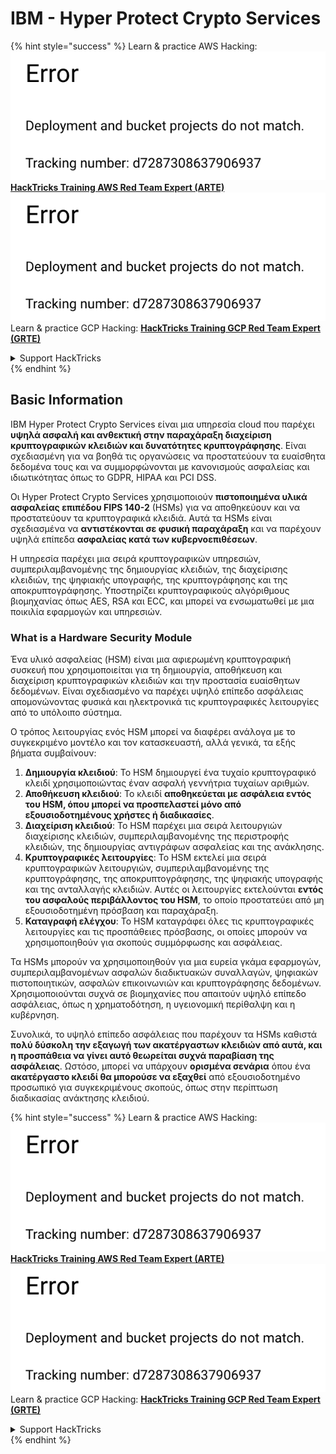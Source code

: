 # IBM - Hyper Protect Crypto Services

{% hint style="success" %}
Learn & practice AWS Hacking:<img src="../../.gitbook/assets/image (1) (1).png" alt="" data-size="line">[**HackTricks Training AWS Red Team Expert (ARTE)**](https://training.hacktricks.xyz/courses/arte)<img src="../../.gitbook/assets/image (1) (1).png" alt="" data-size="line">\
Learn & practice GCP Hacking: <img src="../../.gitbook/assets/image (2).png" alt="" data-size="line">[**HackTricks Training GCP Red Team Expert (GRTE)**<img src="../../.gitbook/assets/image (2).png" alt="" data-size="line">](https://training.hacktricks.xyz/courses/grte)

<details>

<summary>Support HackTricks</summary>

* Check the [**subscription plans**](https://github.com/sponsors/carlospolop)!
* **Join the** 💬 [**Discord group**](https://discord.gg/hRep4RUj7f) or the [**telegram group**](https://t.me/peass) or **follow** us on **Twitter** 🐦 [**@hacktricks\_live**](https://twitter.com/hacktricks\_live)**.**
* **Share hacking tricks by submitting PRs to the** [**HackTricks**](https://github.com/carlospolop/hacktricks) and [**HackTricks Cloud**](https://github.com/carlospolop/hacktricks-cloud) github repos.

</details>
{% endhint %}

## Basic Information

IBM Hyper Protect Crypto Services είναι μια υπηρεσία cloud που παρέχει **υψηλά ασφαλή και ανθεκτική στην παραχάραξη διαχείριση κρυπτογραφικών κλειδιών και δυνατότητες κρυπτογράφησης**. Είναι σχεδιασμένη για να βοηθά τις οργανώσεις να προστατεύουν τα ευαίσθητα δεδομένα τους και να συμμορφώνονται με κανονισμούς ασφαλείας και ιδιωτικότητας όπως το GDPR, HIPAA και PCI DSS.

Οι Hyper Protect Crypto Services χρησιμοποιούν **πιστοποιημένα υλικά ασφαλείας επιπέδου FIPS 140-2** (HSMs) για να αποθηκεύουν και να προστατεύουν τα κρυπτογραφικά κλειδιά. Αυτά τα HSMs είναι σχεδιασμένα να **αντιστέκονται σε φυσική παραχάραξη** και να παρέχουν υψηλά επίπεδα **ασφαλείας κατά των κυβερνοεπιθέσεων**.

Η υπηρεσία παρέχει μια σειρά κρυπτογραφικών υπηρεσιών, συμπεριλαμβανομένης της δημιουργίας κλειδιών, της διαχείρισης κλειδιών, της ψηφιακής υπογραφής, της κρυπτογράφησης και της αποκρυπτογράφησης. Υποστηρίζει κρυπτογραφικούς αλγόριθμους βιομηχανίας όπως AES, RSA και ECC, και μπορεί να ενσωματωθεί με μια ποικιλία εφαρμογών και υπηρεσιών.

### What is a Hardware Security Module

Ένα υλικό ασφαλείας (HSM) είναι μια αφιερωμένη κρυπτογραφική συσκευή που χρησιμοποιείται για τη δημιουργία, αποθήκευση και διαχείριση κρυπτογραφικών κλειδιών και την προστασία ευαίσθητων δεδομένων. Είναι σχεδιασμένο να παρέχει υψηλό επίπεδο ασφάλειας απομονώνοντας φυσικά και ηλεκτρονικά τις κρυπτογραφικές λειτουργίες από το υπόλοιπο σύστημα.

Ο τρόπος λειτουργίας ενός HSM μπορεί να διαφέρει ανάλογα με το συγκεκριμένο μοντέλο και τον κατασκευαστή, αλλά γενικά, τα εξής βήματα συμβαίνουν:

1. **Δημιουργία κλειδιού**: Το HSM δημιουργεί ένα τυχαίο κρυπτογραφικό κλειδί χρησιμοποιώντας έναν ασφαλή γεννήτρια τυχαίων αριθμών.
2. **Αποθήκευση κλειδιού**: Το κλειδί **αποθηκεύεται με ασφάλεια εντός του HSM, όπου μπορεί να προσπελαστεί μόνο από εξουσιοδοτημένους χρήστες ή διαδικασίες**.
3. **Διαχείριση κλειδιού**: Το HSM παρέχει μια σειρά λειτουργιών διαχείρισης κλειδιών, συμπεριλαμβανομένης της περιστροφής κλειδιών, της δημιουργίας αντιγράφων ασφαλείας και της ανάκλησης.
4. **Κρυπτογραφικές λειτουργίες**: Το HSM εκτελεί μια σειρά κρυπτογραφικών λειτουργιών, συμπεριλαμβανομένης της κρυπτογράφησης, της αποκρυπτογράφησης, της ψηφιακής υπογραφής και της ανταλλαγής κλειδιών. Αυτές οι λειτουργίες εκτελούνται **εντός του ασφαλούς περιβάλλοντος του HSM**, το οποίο προστατεύει από μη εξουσιοδοτημένη πρόσβαση και παραχάραξη.
5. **Καταγραφή ελέγχου**: Το HSM καταγράφει όλες τις κρυπτογραφικές λειτουργίες και τις προσπάθειες πρόσβασης, οι οποίες μπορούν να χρησιμοποιηθούν για σκοπούς συμμόρφωσης και ασφάλειας.

Τα HSMs μπορούν να χρησιμοποιηθούν για μια ευρεία γκάμα εφαρμογών, συμπεριλαμβανομένων ασφαλών διαδικτυακών συναλλαγών, ψηφιακών πιστοποιητικών, ασφαλών επικοινωνιών και κρυπτογράφησης δεδομένων. Χρησιμοποιούνται συχνά σε βιομηχανίες που απαιτούν υψηλό επίπεδο ασφάλειας, όπως η χρηματοδότηση, η υγειονομική περίθαλψη και η κυβέρνηση.

Συνολικά, το υψηλό επίπεδο ασφάλειας που παρέχουν τα HSMs καθιστά **πολύ δύσκολη την εξαγωγή των ακατέργαστων κλειδιών από αυτά, και η προσπάθεια να γίνει αυτό θεωρείται συχνά παραβίαση της ασφάλειας**. Ωστόσο, μπορεί να υπάρχουν **ορισμένα σενάρια** όπου ένα **ακατέργαστο κλειδί θα μπορούσε να εξαχθεί** από εξουσιοδοτημένο προσωπικό για συγκεκριμένους σκοπούς, όπως στην περίπτωση διαδικασίας ανάκτησης κλειδιού.

{% hint style="success" %}
Learn & practice AWS Hacking:<img src="../../.gitbook/assets/image (1) (1).png" alt="" data-size="line">[**HackTricks Training AWS Red Team Expert (ARTE)**](https://training.hacktricks.xyz/courses/arte)<img src="../../.gitbook/assets/image (1) (1).png" alt="" data-size="line">\
Learn & practice GCP Hacking: <img src="../../.gitbook/assets/image (2).png" alt="" data-size="line">[**HackTricks Training GCP Red Team Expert (GRTE)**<img src="../../.gitbook/assets/image (2).png" alt="" data-size="line">](https://training.hacktricks.xyz/courses/grte)

<details>

<summary>Support HackTricks</summary>

* Check the [**subscription plans**](https://github.com/sponsors/carlospolop)!
* **Join the** 💬 [**Discord group**](https://discord.gg/hRep4RUj7f) or the [**telegram group**](https://t.me/peass) or **follow** us on **Twitter** 🐦 [**@hacktricks\_live**](https://twitter.com/hacktricks\_live)**.**
* **Share hacking tricks by submitting PRs to the** [**HackTricks**](https://github.com/carlospolop/hacktricks) and [**HackTricks Cloud**](https://github.com/carlospolop/hacktricks-cloud) github repos.

</details>
{% endhint %}
